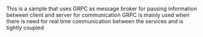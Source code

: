 This is a sample that uses GRPC as message broker for passing information between client and server for communication 
GRPC is mainly used when there is need for real time communication between the services and is tightly coupled
